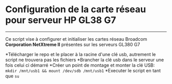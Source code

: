# Configuration de la carte réseau pour serveur HP GL38 G7
----
Ce script vise à configurer et initialiser les cartes réseau Broadcom **Corporation NetXtreme II** présentes sur les serveurs GL380 G7

*Télécharger le repo et le placer à la racine d'une clé usb, autrement le script ne trouvera pas les fichiers
*Brancher la clé usb dans le serveur une fois celui ci démarré
*Créer un point de montage et monter la clé USB: `mkdir /mnt/usb1 && mount /dev/sdb /mnt/usb1`
*Executer le script en tant que `su`